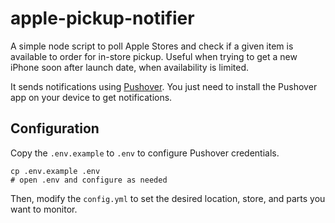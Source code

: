# apple-pickup-notifier

A simple node script to poll Apple Stores and check if a given item is available to order for in-store pickup. Useful when trying to get a new iPhone soon after launch date, when availability is limited.

It sends notifications using [Pushover](https://pushover.net/). You just need to install the Pushover app on your device to get notifications.

## Configuration

Copy the `.env.example` to `.env` to configure Pushover credentials.

```
cp .env.example .env
# open .env and configure as needed
```

Then, modify the `config.yml` to set the desired location, store, and parts you want to monitor.